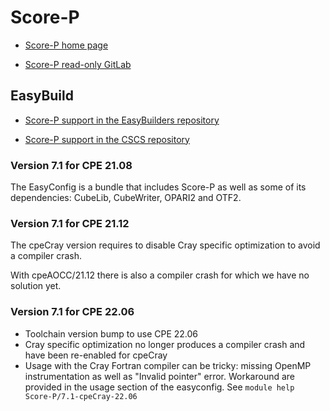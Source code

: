 # Score-P

  * [Score-P home page](https://www.vi-hps.org/projects/score-p/)

  * [Score-P read-only GitLab](https://gitlab.com/score-p/scorep)


## EasyBuild

  * [Score-P support in the EasyBuilders repository](https://github.com/easybuilders/easybuild-easyconfigs/tree/develop/easybuild/easyconfigs/s/Score-P)

  * [Score-P support in the CSCS repository](https://github.com/eth-cscs/production/tree/master/easybuild/easyconfigs/s/Score-P)


### Version 7.1 for CPE 21.08

The EasyConfig is a bundle that includes Score-P as well as some of its
dependencies: CubeLib, CubeWriter, OPARI2 and OTF2.

### Version 7.1 for CPE 21.12

The cpeCray version requires to disable Cray specific optimization to avoid
a compiler crash.

With cpeAOCC/21.12 there is also a compiler crash for which we have no solution yet.

### Version 7.1 for CPE 22.06

- Toolchain version bump to use CPE 22.06
- Cray specific optimization no longer produces a compiler crash and have been
  re-enabled for cpeCray
- Usage with the Cray Fortran compiler can be tricky: missing OpenMP
  instrumentation as well as "Invalid pointer" error. Workaround are provided in
  the usage section of the easyconfig. See `module help Score-P/7.1-cpeCray-22.06`
